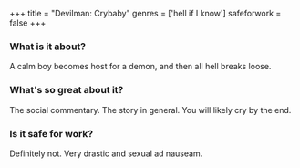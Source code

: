 +++
title = "Devilman: Crybaby"
genres = ['hell if I know']
safeforwork = false
+++

### What is it about?

A calm boy becomes host for a demon, and then all hell breaks loose.

### What's so great about it?

The social commentary. The story in general. You will likely cry by the end.

### Is it safe for work?

Definitely not. Very drastic and sexual ad nauseam.
